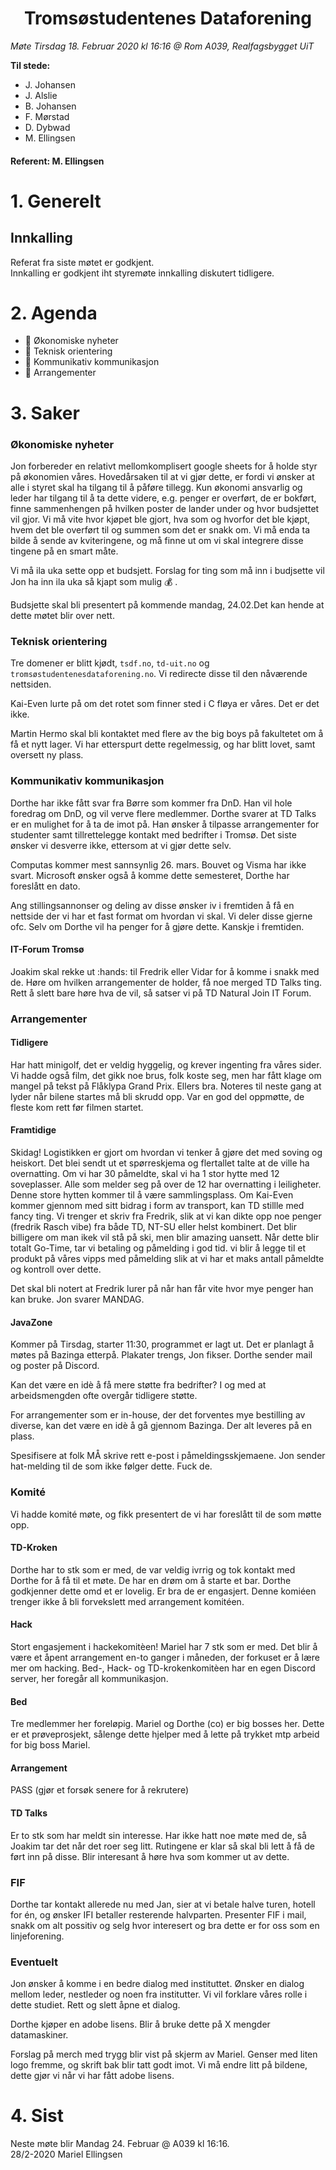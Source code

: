<h1> <center> Tromsøstudentenes Dataforening </center> </h1>

*Møte Tirsdag 18. Februar 2020 kl 16:16 @ Rom A039, Realfagsbygget UiT*

**Til stede:**
* J. Johansen
* J. Alslie
* B. Johansen
* F. Mørstad
* D. Dybwad
* M. Ellingsen
  

#### Referent:  M. Ellingsen

# 1. Generelt
## Innkalling
Referat fra siste møtet er godkjent. <br/>
Innkalling er godkjent iht styremøte innkalling diskutert tidligere.

# 2. Agenda
* :purple_heart: Økonomiske nyheter
* :purple_heart: Teknisk orientering
* :purple_heart: Kommunikativ kommunikasjon
* :purple_heart: Arrangementer




# 3. Saker
### Økonomiske nyheter
Jon forbereder en relativt mellomkomplisert google sheets for å holde styr på økonomien våres. Hovedårsaken til at vi gjør dette, er fordi vi ønsker at alle i styret skal ha tilgang til å påføre tillegg. Kun økonomi ansvarlig og leder har tilgang til å ta dette videre, e.g. penger er overført, de er bokført, finne sammenhengen på hvilken poster de lander under og hvor  budsjettet vil gjor. Vi må vite hvor kjøpet ble gjort, hva som og hvorfor det ble kjøpt, hvem det ble overført til og summen som det er snakk om. Vi må enda ta bilde å sende av kviteringene, og må finne ut om vi skal integrere disse tingene på en smart måte.     <br>

Vi må ila uka sette opp et budsjett. Forslag for ting som må inn i budjsette vil Jon ha inn ila uka så kjapt som mulig :moneybag: . <br>

Budsjette skal bli presentert på kommende mandag, 24.02.Det kan hende at dette møtet blir over nett. 

### Teknisk orientering
Tre domener er blitt kjødt, `tsdf.no`, `td-uit.no` og `tromsøstudentenesdataforening.no`. Vi redirecte disse til den nåværende nettsiden. <br>

Kai-Even lurte på om det rotet som finner sted i C fløya er våres. Det er det ikke. <br>

Martin Hermo skal bli kontaktet med flere av the big boys på fakultetet om å få et nytt lager. Vi har etterspurt dette regelmessig, og har blitt lovet, samt oversett ny plass. 

### Kommunikativ kommunikasjon
Dorthe har ikke fått svar fra Børre som kommer fra DnD. Han vil hole foredrag om DnD, og vil verve flere medlemmer. Dorthe svarer at TD Talks er en mulighet for å ta de imot på. Han ønsker å tilpasse arrangementer for studenter samt tillrettelegge kontakt med bedrifter i Tromsø. Det siste ønsker vi desverre ikke, ettersom at vi gjør dette selv. <br>

Computas kommer mest sannsynlig 26. mars. Bouvet og Visma har ikke svart. Microsoft ønsker også å komme dette semesteret, Dorthe har foreslått en dato. <br>

Ang stillingsannonser og deling av disse ønsker iv i fremtiden å få en nettside der vi har et fast format om hvordan vi skal. Vi deler disse gjerne ofc. Selv om Dorthe vil ha penger for å gjøre dette. Kanskje i fremtiden. 

#### IT-Forum Tromsø
Joakim skal rekke ut :hands: til Fredrik eller Vidar for å komme i snakk med de. Høre om hvilken arrangementer de holder, få noe merged TD Talks ting. Rett å slett bare høre hva de vil, så satser vi på TD Natural Join IT Forum. 


### Arrangementer
#### Tidligere
Har hatt minigolf, det er veldig hyggelig, og krever ingenting fra våres sider. Vi hadde også film, det gikk noe brus, folk koste seg, men har fått klage om mangel på tekst på Flåklypa Grand Prix. Ellers bra. Noteres til neste gang at lyder når bilene startes må bli skrudd opp. Var en god del oppmøtte, de fleste kom rett før filmen startet.    <br>

#### Framtidige
Skidag! Logistikken er gjort om hvordan vi tenker å gjøre det med soving og heiskort. Det blei sendt ut et spørreskjema og flertallet talte at de ville ha overnatting. Om vi har 30 påmeldte, skal vi ha 1 stor hytte med 12 soveplasser. Alle som melder seg på over de 12 har overnatting i leiligheter. Denne store hytten kommer til å være sammlingsplass. Om Kai-Even kommer gjennom med sitt bidrag i form av transport, kan TD stillle med fancy ting. Vi trenger et skriv fra Fredrik, slik at vi kan dikte opp noe penger (fredrik Rasch vibe) fra både TD, NT-SU eller helst kombinert. Det blir billigere om man ikek vil stå på ski, men blir amazing uansett. Når dette blir totalt Go-Time, tar vi betaling og påmelding i god tid. vi blir å legge til et produkt på våres vipps med påmelding slik at vi har et maks antall påmeldte og kontroll over dette. <br>

Det skal bli notert at Fredrik lurer på når han får vite hvor mye penger han kan bruke. Jon svarer MANDAG. <br>

#### JavaZone
Kommer på Tirsdag, starter 11:30, programmet er lagt ut. Det er planlagt å møtes på Bazinga etterpå. Plakater trengs, Jon fikser. Dorthe sender mail og poster på Discord. 

Kan det være en idè å få mere støtte fra bedrifter? I og med at arbeidsmengden ofte overgår tidligere støtte.

For arrangementer som er in-house, der det forventes mye bestilling av diverse, kan det være en idè å gå gjennom Bazinga. Der alt leveres på en plass.

Spesifisere at folk MÅ skrive rett e-post i påmeldingsskjemaene. Jon sender hat-melding til de som ikke følger dette. Fuck de.  

### Komité
Vi hadde komité møte, og fikk presentert de vi har foreslått til de som møtte opp. 

#### TD-Kroken
Dorthe har to stk som er med, de var veldig ivrrig og tok kontakt med Dorthe for å få til et møte. De har en drøm om å starte et bar. Dorthe godkjenner dette omd et er lovelig. Er bra de er engasjert. Denne komiéen trenger ikke å bli forvekslett med arrangement komitéen. 

#### Hack
Stort engasjement i hackekomitèen! Mariel har 7 stk som er med. Det blir å være et åpent arrangement en-to ganger i måneden, der forkuset er å lære mer om hacking. Bed-, Hack- og TD-krokenkomitèen har en egen Discord server, her foregår all kommunikasjon.

#### Bed
Tre medlemmer her foreløpig. Mariel og Dorthe (co) er big bosses her. Dette er et prøveprosjekt, sålenge dette hjelper med å lette på trykket mtp arbeid for big boss Mariel.

#### Arrangement
PASS (gjør et forsøk senere for å rekrutere)

#### TD Talks
Er to stk som har meldt sin interesse. Har ikke hatt noe møte med de, så Joakim tar det når det roer seg litt. Rutingene er klar så skal bli lett å få de ført inn på disse. Blir interesant å høre hva som kommer ut av dette. 

### FIF
Dorthe tar kontakt allerede nu med Jan, sier at vi betale halve turen, hotell for én, og ønsker IFI betaller resterende halvparten. Presenter FIF i mail, snakk om alt possitiv og selg hvor interesert og bra dette er for oss som en linjeforening. 

### Eventuelt
Jon ønsker å komme i en bedre dialog med instituttet. Ønsker en dialog mellom leder, nestleder og noen fra institutter. Vi vil forklare våres rolle i dette studiet. Rett og slett åpne et dialog. <br>

Dorthe kjøper en adobe lisens. Blir å bruke dette på X mengder datamaskiner. <br>

Forslag på merch med trygg blir vist på skjerm av Mariel. Genser med liten logo fremme, og skrift bak  blir tatt godt imot. Vi må endre litt på bildene, dette gjør vi når vi har fått adobe lisens. 

# 4. Sist
Neste møte blir Mandag 24. Februar @ A039 kl 16:16. <br>
28/2-2020 Mariel Ellingsen
